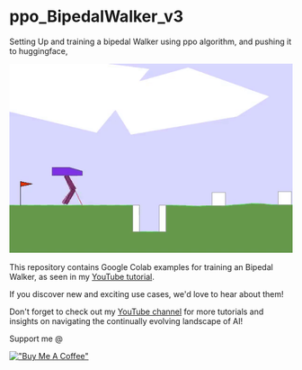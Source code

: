 # ppo_BipedalWalker_v3

Setting Up and training a bipedal Walker using ppo algorithm, and pushing it to huggingface,

![WALKER GIF](https://github.com/BrutFab/ppo_BipedalWalker_v3/blob/main/gif/walker.gif)

This repository contains Google Colab examples for training an Bipedal Walker, as seen in my [YouTube tutorial](https://youtu.be/0WeLKNvtQXE). 

If you discover new and exciting use cases, we'd love to hear about them!

Don't forget to check out my [YouTube channel](https://www.youtube.com/channel/UCWLswLLUlVqWfVg8lLY5S9Q) for more tutorials and insights on navigating the continually evolving landscape of AI!

Support me @

[!["Buy Me A Coffee"](https://www.buymeacoffee.com/assets/img/custom_images/orange_img.png)](https://www.buymeacoffee.com/brutfab)

